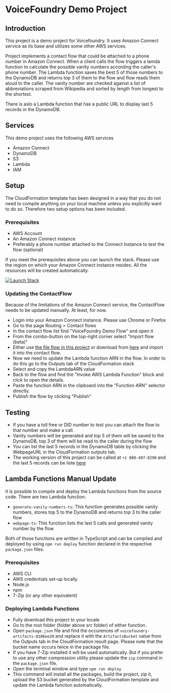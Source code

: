 # VoiceFoundry Demo Project

## Introduction
This project is a demo project for Voicefoundry. It uses Amazon Connect service as its base and utilizes some other AWS services.

Project implements a contact flow that could be attached to a phone number in Amazon Connect. When a client calls the flow triggers a lamda function to calculate the possible vanity numbers according the caller's phone number. The Lambda function saves the best 5 of those numbers to the DynamoDB and returns top 3 of them to the flow and flow reads them aloud to the caller. The vanity number are checked against a list of abbreviations scraped from Wikipedia and sorted by length from longest to the shortest.

There is aslo a Lambda function that has a public URL to display last 5 records in the DynamoDB. 

## Services
This demo project uses the following AWS services
- Amazon Connect
- DynamoDB
- S3
- Lambda
- IAM

## Setup
The CloudFormation template has been designed in a way that you do not need to compile anything on your local machine unless you explicitly want to do so. Therefore two setup options has been included.

### Prerequisites
- AWS Account
- An Amazon Connect instance
- Preferably a phone number attached to the Connect Instance to test the flow (optional)

If you meet the prerequisites above you can launch the stack. Please use the region on which your Amazon Connect instance resides. All the resources will be created automatically.

[![Launch Stack](https://s3.amazonaws.com/cloudformation-examples/cloudformation-launch-stack.png)](https://console.aws.amazon.com/cloudformation/home#/stacks/new?stackName=VoiceFoundryDemo&templateURL=https://voicefoundry-artifacts.s3.amazonaws.com/VoiceFoundryDemo.yaml)

### Updating the ContactFlow
Because of the limitations of the Amazon Connect service, the ContactFlow needs to be updated manually. At least, for now.

- Login into your Amazon Connect instance. Please use Chrome or Firefox
- Go to the page Routing > Contact flows 
- In the contact flow list find "VoiceFoundry Demo Flow" and open it
- From the combo-button on the top-right corner select "Import flow (beta)"
- Either use [the file flow in this project](ContactFlow%5CVoiceFoundryDemo.json) or download from [here](https://voicefoundry-artifacts.s3.amazonaws.com/VoiceFoundryDemo.json) and import it into the contact flow.
- Now we need to update the Lambda function ARN in the flow. In order to do this go to the Outputs tab of the CloudFormation stack
- Select and copy the LambdaARN value
- Back to the flow and find the "Invoke AWS Lambda Function" block and click to open the details.
- Paste the function ARN in the clipboard into the "Function ARN" selector directly.
- Publish the flow by clicking "Publish"

## Testing

- If you have a toll free or DID number to test you can attach the flow to that number and make a call.
- Vanity numbers will be generated and top 5 of them will be saved to the DynamoDB, top 3 of them will be read to the caller during the flow
- You can list the last 5 records in the DynamoDB table by clicking the WebpageURL in the CloudFormation outputs tab.
- The working version of this project can be called at `+1 800-497-0290` and the last 5 records can be liste [here](https://wilbgizatuaix6pfqjl5c6pnku0ovxtz.lambda-url.us-west-2.on.aws/)

## Lambda Functions Manual Update

It is possible to compile and deploy the Lambda functions from the source code. There are two Lambda function:

- `generate-vanity-numbers-ts`: This function generates possible vanity numbers, stores top 5 to the DynamoDB and returns top 3 to the caller flow
- `webpage-ts`: This function lists the last 5 calls and generated vanity number by the flow

Both of those functions are written in TypeScript and can be compiled and deployed by using `npm run deploy` function declared in the respective `package.json` files. 

### Prerequisites

- AWS CLI
- AWS credentials set-up locally
- Node.js
- npm
- 7-Zip (or any other equivalent)

### Deploying Lambda Functions

- Fully download this project to your locale
- Go to the root folder (folder above src folder) of either function.
- Open `package.json` file and find the occurences of `voicefoundry-artifacts-8106ee20` and replace it with the `ArtifactsBucket` value from the Outputs tab in the CloudFormation result page. Please note that the bucket name occurs twice in the package file.
- If you have 7-Zip installed it will be used automatically. But if you prefer to use any other compression utility please update the `zip` command in the `package.json` file.
- Open the terminal window and type `npm run deploy`
- This command will install all the packages, build the project, zip it, upload the S3 bucket generated by the CloudFormation template and update the Lambda function automatically.